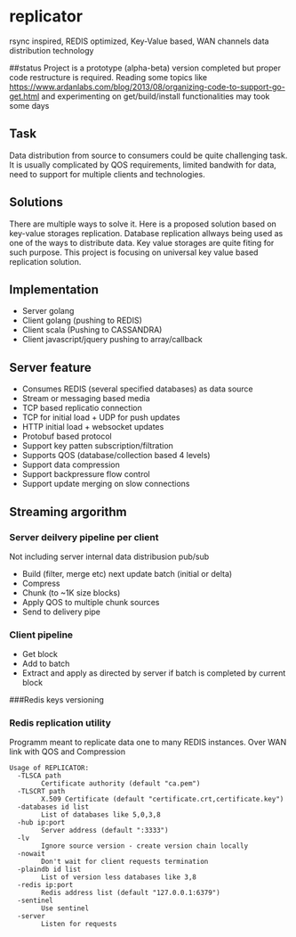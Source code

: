 # replicator
rsync inspired, REDIS optimized, Key-Value based, WAN channels data distribution technology

##status 
Project is a prototype (alpha-beta) version completed but proper code restructure is required.
Reading some topics like https://www.ardanlabs.com/blog/2013/08/organizing-code-to-support-go-get.html
and experimenting on get/build/install functionalities may took some days 

## Task
Data distribution from source to consumers could be quite challenging task. It is usually complicated by QOS requirements, limited bandwith for data, need to support for multiple clients and technologies. 

## Solutions
 There are multiple ways to solve it. Here is a proposed solution  based on key-value storages replication.  Database  replication allways being used as one of the ways to distribute data. Key value storages are quite fiting for such purpose.
This project is focusing on universal key value based replication solution. 
 
## Implementation
  * Server golang 
  * Client golang (pushing to REDIS)
  * Client scala (Pushing to CASSANDRA)
  * Client javascript/jquery pushing to array/callback

## Server feature
*  Consumes REDIS (several specified databases) as data source
*  Stream or messaging based media
  *  TCP based replicatio connection 
  *  TCP for initial load + UDP for push updates
  *  HTTP initial load + websocket updates
*  Protobuf based protocol
*  Support key patten subscription/filtration
*  Supports QOS (database/collection based 4 levels)
*  Support data compression
*  Support backpressure flow control
*  Support update merging on slow connections

## Streaming argorithm  
### Server deilvery pipeline per client
 Not including server internal data distribusion pub/sub
 *  Build (filter, merge etc) next update batch (initial or delta) 
 *  Compress 
 *  Chunk (to ~1K size blocks)
 *  Apply QOS to multiple chunk sources
 *  Send to delivery pipe
### Client pipeline 
 * Get block
 * Add to batch
 * Extract and apply as directed by server if batch is completed by current block 

###Redis keys versioning



### Redis replication utility

Programm meant to replicate data one to many REDIS instances. 
Over WAN link with QOS and Compression
```
Usage of REPLICATOR:
  -TLSCA path
        Certificate authority (default "ca.pem")
  -TLSCRT path
        X.509 Certificate (default "certificate.crt,certificate.key")
  -databases id list
        List of databases like 5,0,3,8
  -hub ip:port
        Server address (default ":3333")
  -lv
        Ignore source version - create version chain locally
  -nowait
        Don't wait for client requests termination
  -plaindb id list 
        List of version less databases like 3,8
  -redis ip:port
        Redis address list (default "127.0.0.1:6379")
  -sentinel
        Use sentinel
  -server
        Listen for requests
  ```  
